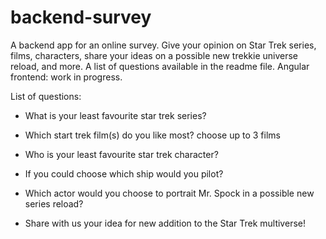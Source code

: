 # backend-survey
A backend app for an online survey. Give your opinion on Star Trek series, films, characters, share your ideas on a possible new trekkie universe reload, and more. A list of questions available in the readme file. Angular frontend: work in progress.

List of questions:

* What is your least favourite star trek series?

* Which start trek film(s) do you like most? choose up to 3 films

* Who is your least favourite star trek character?

* If you could choose which ship would you pilot?

* Which actor would you choose to portrait Mr. Spock in a possible new series reload?

* Share with us your idea for new addition to the Star Trek multiverse!
